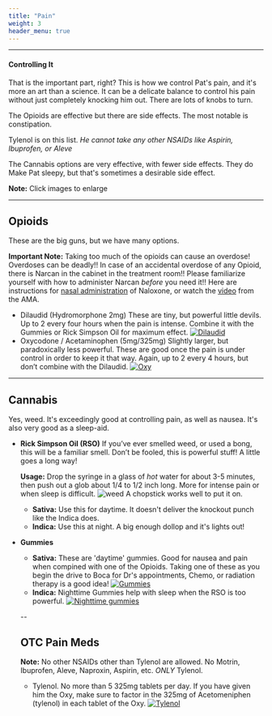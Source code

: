 ```yaml
---
title: "Pain"
weight: 3
header_menu: true
---
```


---

#### Controlling It

That is the important part, right? This is how we control Pat's pain, and it's more an art than a science. It can be a delicate balance to control his pain without just completely knocking him out. There are lots of knobs to turn.

The Opioids are effective but there are side effects. The most notable is constipation.

Tylenol is on this list. *He cannot take any other NSAIDs like Aspirin, Ibuprofen, or Aleve*

The Cannabis options are very effective, with fewer side effects. They do Make Pat sleepy, but that's sometimes a desirable side effect.

**Note:** Click images to enlarge

---

## Opioids

These are the big guns, but we have many options.

**Important Note:** Taking too much of the opioids can cause an overdose! Overdoses can be deadly!! In case of an accidental overdose of any Opioid, there is Narcan in the cabinet in the treatment room!! Please familiarize yourself with how to administer Narcan *before* you need it!! Here are instructions for [nasal administration](https://www.narcan.com/patients/how-to-use-narcan/) of Naloxone, or watch the [video](https://youtu.be/-xTKsHFBXlI) from the AMA. 

- Dilaudid (Hydromorphone 2mg)
  These are tiny, but powerful little devils.  Up to 2 every four hours when the pain is intense. Combine it with the Gummies or Rick Simpson Oil for maximum effect.
  [![Dilaudid](images/opioids-2.jpeg)](images/IMG_8547D.jpeg)
- Oxycodone / Acetaminophen (5mg/325mg)
  Slightly larger, but paradoxically less powerful. These are good once the pain is under control in order to keep it that way. Again, up to 2 every 4 hours, but don’t combine with the Dilaudid.
  [![Oxy](images/opioids-1.jpeg)](images/IMG_8546D.jpeg)

---

## Cannabis

Yes, weed. It's exceedingly good at controlling pain, as well as nausea. It's also very good as a sleep-aid.

- **Rick Simpson Oil (RSO)**
  If you’ve ever smelled weed, or used a bong, this will be a familiar smell. Don’t be fooled, this is powerful stuff! A little goes a long way!

  **Usage:** Drop the syringe in a glass of *hot* water for about 3-5 minutes, then push out a glob about 1/4 to 1/2 inch long. More for intense pain or when sleep is difficult.
  ![weed](images/weed.jpg)
  A chopstick works well to put it on.

  - **Sativa:** Use this for daytime. It doesn't deliver the knockout punch like the Indica does.
  - **Indica:** Use this at night. A big enough dollop and it's lights out!
- **Gummies**
  - **Sativa:** These are 'daytime' gummies. Good for nausea and pain when compined with one of the Opioids. Taking one of these as you begin the drive to Boca for Dr's appointments, Chemo, or radiation therapy is a good idea!
  [![Gummies](images/gummy-1.jpeg)](images/gummy-1-lg.jpeg)
  - **Indica:** Nighttime Gummies help with sleep when the RSO is too powerful.
  [![Nighttime gummies](images/weed-1.jpeg)](images/weed-1-lg.jpeg)

  --

  ## OTC Pain Meds

  **Note:** No other NSAIDs other than Tylenol are allowed. No Motrin, Ibuprofen, Aleve, Naproxin, Aspirin, etc. *ONLY* Tylenol.

  - Tylenol. No more than 5 325mg tablets per day. If you have given him the Oxy, make sure to factor in the 325mg of Acetomeniphen (tylenol) in each tablet of the Oxy.
  [![Tylenol](images/tylenol-sm-1.jpeg)](images/tylenol-1.jpeg)